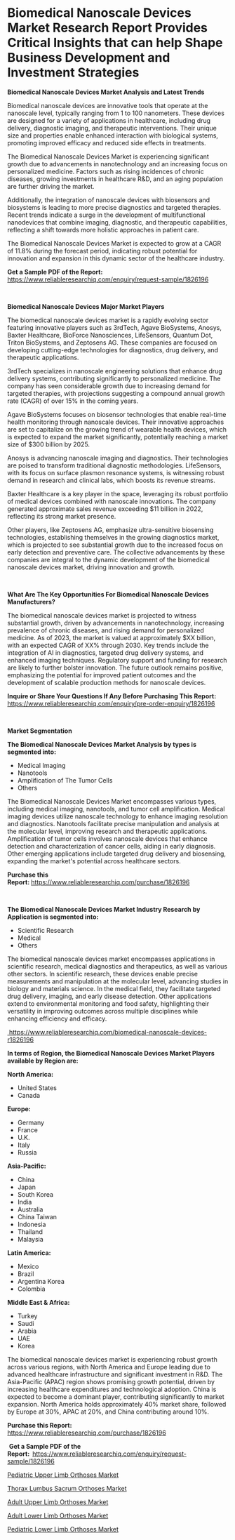 <p><h1>Biomedical Nanoscale Devices Market Research Report Provides Critical Insights that can help Shape Business Development and Investment Strategies</h1></p><p><strong>Biomedical Nanoscale Devices Market Analysis and Latest Trends</strong></p>
<p><p>Biomedical nanoscale devices are innovative tools that operate at the nanoscale level, typically ranging from 1 to 100 nanometers. These devices are designed for a variety of applications in healthcare, including drug delivery, diagnostic imaging, and therapeutic interventions. Their unique size and properties enable enhanced interaction with biological systems, promoting improved efficacy and reduced side effects in treatments.</p><p>The Biomedical Nanoscale Devices Market is experiencing significant growth due to advancements in nanotechnology and an increasing focus on personalized medicine. Factors such as rising incidences of chronic diseases, growing investments in healthcare R&D, and an aging population are further driving the market. </p><p>Additionally, the integration of nanoscale devices with biosensors and biosystems is leading to more precise diagnostics and targeted therapies. Recent trends indicate a surge in the development of multifunctional nanodevices that combine imaging, diagnostic, and therapeutic capabilities, reflecting a shift towards more holistic approaches in patient care.</p><p>The Biomedical Nanoscale Devices Market is expected to grow at a CAGR of 11.8% during the forecast period, indicating robust potential for innovation and expansion in this dynamic sector of the healthcare industry.</p></p>
<p><strong>Get a Sample PDF of the Report:&nbsp;</strong> <a href="https://www.reliableresearchiq.com/enquiry/request-sample/1826196?utm_campaign=121&utm_medium=2&utm_source=Github&utm_content=ia&utm_term=05032025&utm_id=biomedical-nanoscale-devices">https://www.reliableresearchiq.com/enquiry/request-sample/1826196</a></p>
<p>&nbsp;</p>
<p><strong>Biomedical Nanoscale Devices Major Market Players</strong></p>
<p><p>The biomedical nanoscale devices market is a rapidly evolving sector featuring innovative players such as 3rdTech, Agave BioSystems, Anosys, Baxter Healthcare, BioForce Nanosciences, LifeSensors, Quantum Dot, Triton BioSystems, and Zeptosens AG. These companies are focused on developing cutting-edge technologies for diagnostics, drug delivery, and therapeutic applications.</p><p>3rdTech specializes in nanoscale engineering solutions that enhance drug delivery systems, contributing significantly to personalized medicine. The company has seen considerable growth due to increasing demand for targeted therapies, with projections suggesting a compound annual growth rate (CAGR) of over 15% in the coming years. </p><p>Agave BioSystems focuses on biosensor technologies that enable real-time health monitoring through nanoscale devices. Their innovative approaches are set to capitalize on the growing trend of wearable health devices, which is expected to expand the market significantly, potentially reaching a market size of $300 billion by 2025.</p><p>Anosys is advancing nanoscale imaging and diagnostics. Their technologies are poised to transform traditional diagnostic methodologies. LifeSensors, with its focus on surface plasmon resonance systems, is witnessing robust demand in research and clinical labs, which boosts its revenue streams. </p><p>Baxter Healthcare is a key player in the space, leveraging its robust portfolio of medical devices combined with nanoscale innovations. The company generated approximate sales revenue exceeding $11 billion in 2022, reflecting its strong market presence. </p><p>Other players, like Zeptosens AG, emphasize ultra-sensitive biosensing technologies, establishing themselves in the growing diagnostics market, which is projected to see substantial growth due to the increased focus on early detection and preventive care. The collective advancements by these companies are integral to the dynamic development of the biomedical nanoscale devices market, driving innovation and growth.</p></p>
<p>&nbsp;</p>
<p><strong>What Are The Key Opportunities For Biomedical Nanoscale Devices Manufacturers?</strong></p>
<p><p>The biomedical nanoscale devices market is projected to witness substantial growth, driven by advancements in nanotechnology, increasing prevalence of chronic diseases, and rising demand for personalized medicine. As of 2023, the market is valued at approximately $XX billion, with an expected CAGR of XX% through 2030. Key trends include the integration of AI in diagnostics, targeted drug delivery systems, and enhanced imaging techniques. Regulatory support and funding for research are likely to further bolster innovation. The future outlook remains positive, emphasizing the potential for improved patient outcomes and the development of scalable production methods for nanoscale devices.</p></p>
<p><strong>Inquire or Share Your Questions If Any Before Purchasing This Report:</strong> <a href="https://www.reliableresearchiq.com/enquiry/pre-order-enquiry/1826196?utm_campaign=121&utm_medium=2&utm_source=Github&utm_content=ia&utm_term=05032025&utm_id=biomedical-nanoscale-devices">https://www.reliableresearchiq.com/enquiry/pre-order-enquiry/1826196</a></p>
<p>&nbsp;</p>
<p><strong>Market Segmentation</strong></p>
<p><strong>The Biomedical Nanoscale Devices Market Analysis by types is segmented into:</strong></p>
<p><ul><li>Medical Imaging</li><li>Nanotools</li><li>Amplification of The Tumor Cells</li><li>Others</li></ul></p>
<p><p>The Biomedical Nanoscale Devices Market encompasses various types, including medical imaging, nanotools, and tumor cell amplification. Medical imaging devices utilize nanoscale technology to enhance imaging resolution and diagnostics. Nanotools facilitate precise manipulation and analysis at the molecular level, improving research and therapeutic applications. Amplification of tumor cells involves nanoscale devices that enhance detection and characterization of cancer cells, aiding in early diagnosis. Other emerging applications include targeted drug delivery and biosensing, expanding the market's potential across healthcare sectors.</p></p>
<p><strong>Purchase this Report:&nbsp;</strong><a href="https://www.reliableresearchiq.com/purchase/1826196?utm_campaign=121&utm_medium=2&utm_source=Github&utm_content=ia&utm_term=05032025&utm_id=biomedical-nanoscale-devices">https://www.reliableresearchiq.com/purchase/1826196</a></p>
<p>&nbsp;</p>
<p><strong>The Biomedical Nanoscale Devices Market Industry Research by Application is segmented into:</strong></p>
<p><ul><li>Scientific Research</li><li>Medical</li><li>Others</li></ul></p>
<p><p>The biomedical nanoscale devices market encompasses applications in scientific research, medical diagnostics and therapeutics, as well as various other sectors. In scientific research, these devices enable precise measurements and manipulation at the molecular level, advancing studies in biology and materials science. In the medical field, they facilitate targeted drug delivery, imaging, and early disease detection. Other applications extend to environmental monitoring and food safety, highlighting their versatility in improving outcomes across multiple disciplines while enhancing efficiency and efficacy.</p></p>
<p><a href="https://www.reliableresearchiq.com/biomedical-nanoscale-devices-r1826196?utm_campaign=121&utm_medium=2&utm_source=Github&utm_content=ia&utm_term=05032025&utm_id=biomedical-nanoscale-devices">&nbsp;https://www.reliableresearchiq.com/biomedical-nanoscale-devices-r1826196</a></p>
<p><strong>In terms of Region, the Biomedical Nanoscale Devices Market Players available by Region are:</strong></p>
<p>
    <p> <strong> North America: </strong>
        <ul>
            <li>United States</li>
            <li>Canada</li>
        </ul>
        </p> 
    <p> <strong> Europe: </strong>
        <ul>
            <li>Germany</li>
            <li>France</li>
            <li>U.K.</li>
            <li>Italy</li>
            <li>Russia</li>
        </ul>
        </p> 
    <p> <strong> Asia-Pacific: </strong>
        <ul>
            <li>China</li>
            <li>Japan</li>
            <li>South Korea</li>
            <li>India</li>
            <li>Australia</li>
            <li>China Taiwan</li>
            <li>Indonesia</li>
            <li>Thailand</li>
            <li>Malaysia</li>
        </ul>
        </p> 
    <p> <strong> Latin America: </strong>
        <ul>
            <li>Mexico</li>
            <li>Brazil</li>
            <li>Argentina Korea</li>
            <li>Colombia</li>
        </ul>
        </p> 
    <p> <strong> Middle East & Africa: </strong>
        <ul>
            <li>Turkey</li>
            <li>Saudi</li>
            <li>Arabia</li>
            <li>UAE</li>
            <li>Korea</li>
        </ul>
    </p>
    </p>
<p><p>The biomedical nanoscale devices market is experiencing robust growth across various regions, with North America and Europe leading due to advanced healthcare infrastructure and significant investment in R&D. The Asia-Pacific (APAC) region shows promising growth potential, driven by increasing healthcare expenditures and technological adoption. China is expected to become a dominant player, contributing significantly to market expansion. North America holds approximately 40% market share, followed by Europe at 30%, APAC at 20%, and China contributing around 10%.</p></p>
<p><strong>Purchase this Report: </strong><a href="https://www.reliableresearchiq.com/purchase/1826196?utm_campaign=121&utm_medium=2&utm_source=Github&utm_content=ia&utm_term=05032025&utm_id=biomedical-nanoscale-devices">https://www.reliableresearchiq.com/purchase/1826196</a></p>
<p>&nbsp;<strong>Get a Sample PDF of the Report:&nbsp;&nbsp;</strong><a href="https://www.reliableresearchiq.com/enquiry/request-sample/1826196?utm_campaign=121&utm_medium=2&utm_source=Github&utm_content=ia&utm_term=05032025&utm_id=biomedical-nanoscale-devices">https://www.reliableresearchiq.com/enquiry/request-sample/1826196</a></p>
<p><strong></strong></p>
<p><p><a href="https://github.com/ilanarohalgh/Market-Research-Report-List-1/blob/main/pediatric-upper-limb-orthoses-market.md?utm_campaign=121&utm_medium=2&utm_source=Github&utm_content=ia&utm_term=05032025&utm_id=biomedical-nanoscale-devices">Pediatric Upper Limb Orthoses Market</a></p><p><a href="https://github.com/zdybelzinn/Market-Research-Report-List-1/blob/main/thorax-lumbus-sacrum-orthoses-market.md?utm_campaign=121&utm_medium=2&utm_source=Github&utm_content=ia&utm_term=05032025&utm_id=biomedical-nanoscale-devices">Thorax Lumbus Sacrum Orthoses Market</a></p><p><a href="https://github.com/sozanatacda/Market-Research-Report-List-1/blob/main/adult-upper-limb-orthoses-market.md?utm_campaign=121&utm_medium=2&utm_source=Github&utm_content=ia&utm_term=05032025&utm_id=biomedical-nanoscale-devices">Adult Upper Limb Orthoses Market</a></p><p><a href="https://github.com/frodanlert/Market-Research-Report-List-1/blob/main/adult-lower-limb-orthoses-market.md?utm_campaign=121&utm_medium=2&utm_source=Github&utm_content=ia&utm_term=05032025&utm_id=biomedical-nanoscale-devices">Adult Lower Limb Orthoses Market</a></p><p><a href="https://github.com/iperitvik8/Market-Research-Report-List-1/blob/main/pediatric-lower-limb-orthoses-market.md?utm_campaign=121&utm_medium=2&utm_source=Github&utm_content=ia&utm_term=05032025&utm_id=biomedical-nanoscale-devices">Pediatric Lower Limb Orthoses Market</a></p></p>